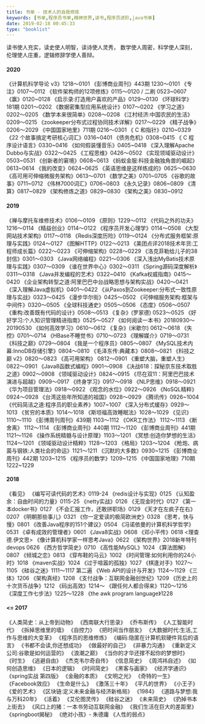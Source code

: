 ```yaml
---
title: 书单 - 技术人的自我修炼
keywords: [书单,程序员书单,精神世界,读书,程序员进阶,java书单]
date: 2019-02-18 00:45:33
type: "booklist"
---
```

读书使人充实，读史使人明智，读诗使人灵秀，
数学使人周密，科学使人深刻，伦理使人庄重，逻辑修辞学使人善辩。
#### 2020
《计算机科学导论 v3》1218～0101
《彭博商业周刊》443期 1230～0101
《专注》0107～0112
《软件架构师的12项修炼》0115～0120 / 二刷 0523~0607
《赢》0120~0128
《启示录:打造用户喜欢的产品》0129～0130
《环球科学》181期 0201～0202
《数据密集型应用系统设计》0107～0202
《学习之道》0202～0205
《数学本来很简单》0208～0208
《江村经济:中国农民的生活》0209～0215
《zookeeper分布式过程协同技术详解》0217～0229
《精子战争》0206～2029
《中国国家地里》711期 0216～0301
《 C 和指针》0210~0329
《22 个故事搞定考研核心词汇》0316~0401
《债务危机》0308~0415
《 C 程序设计语言》0330~0416
《如何假装懂音乐》0405~0418
《深入理解Apache Dubbo与实战》0322～0425
《工程思维》0426～0502
《实现领域驱动设计》0503~0531
《创新者的窘境》0608~0613
《蚂蚁金服:科技金融独角兽的崛起》0613~0614
《我的改变》0624~0625
《英语思维是这样练成的》0625～0630
《高可用可伸缩微服务架构》0613～0701
《数学之美》0701~0705
《谷歌的故事》0711~0712
《伟林7000词汇》0706~0803
《永久记录》0806~0809
《清算》0817~0829
《架构修炼之道》0829~0830
《架构之美》0830~0912

#### 2019
《禅与摩托车维修技术》0106～0109
《原则》1229～0112
《代码之外的功夫》1216～0114
《精益创业》0114～0122
《程序员开发心理学》0114～0508
《大型网站技术架构》0117～0118
《Redis深度历险》0119～0124
《分布式服务框架:原理与实践》0124～0127
《图解HTTP》0122～0213
《美团点评2018技术年货:工程师成长篇》0222～0223
《可伸缩架构》0228～0229
《洛克菲勒给儿子的38封信》0301～0303
《Java网络编程》0221～0306
《深入浅出MyBatis技术原理与实践》0307～0309
《谁在世界中心》0302～0311
《Spring源码深度解析》0311～0318
《Java并发编程的艺术》0322~0410
《Kafka权威指南》0415～0420
《企业架构转型之道:阿里巴巴中台战略思想与架构实战》0420～0421
《深入理解Java虚拟机》0401～0422
《从Paxos到Zookeeper:分布式一致性原理与实战》0323～0425
《漫步华尔街》0425～0502
《可伸缩服务架构:框架与中间件》0320～0505
《全球科技通史》0505～0506
《态度》0506～0507
《重构:改善既有代码的设计》0508～0513
《复杂》(罗家德) 0523～0525
《好好学习:个人知识管理精进指南》0525～0527
《如何阅读一本书》20180930～20190530
《如何高效学习》0610～0612
《复杂》(米歇尔) 0612～0618
《失控》0701～0714
《HBase不睡觉书》0710～0723
《理解媒介》0719～0731
《科技之巅》0729～0804
《我是一个程序员》0805～0807
《MySQL技术内幕:InnoDB存储引擎》0804～0810
《毛泽东传:典藏本》0808～0821
《科技之巅 v2》0820～0823
《高可用架构》 0812～0901
《重塑大脑，重塑人生》0822～0901
《Java8函数式编程》0901～0908
《决战618：探秘京东技术取胜之道》0902～0908
《领域驱动设计》0824～0915
《尽在双11：阿里巴巴技术演进与超越》0909～0917
《终身学习》0917～0918
《NLP思维》0918～0921
《华为项目管理法》0918～0922
《观念的水位》0922～0926
《NoSQL精粹》0924～0928
《台湾这些年所知道的祖国》0928～0929
《腾讯传》0926~1004
《代码简洁之道:程序员的职业素养》1007~1007
《深入分布式缓存》0929～1013
《贫穷的本质》1014～1018
《斯坦福高效睡眠法》1028～1029
《见识》1110～1110
《彭博周刊周刊》439期 1103～1112
《OKR工作法》 1112～1113
《断舍离》 1112～1114
《彭博商业周刊》440期 1112～1120
《彭博商业周刊》441期 1121～1126
《操作系统精髓与设计原理》1103～1201
《冥想:创造你梦想的生活》1124～1201
《领域驱动设计精粹》1128～1203
《格局》1203～1204
《枪炮、病菌与钢铁:人类社会的命运》1121～1211
《沉默的大多数》0930~1215
《彭博商业周刊》442期 1203~1215
《程序员的数学》1209~1215
《中国国家地理》710期 1222~1229

#### 2018
《看见》
《编写可读代码的艺术》0119-24
《redis设计与实现》0125
《认知盈余：自由时间的力量》0115-25
《netty实战》0126
《无现金时代》0127
《第一本docker书》0127
《不会汇报工作，还敢拼职场》0129
《天才在左疯子在右》0207
《明朝那些事儿》0321
《你一定爱读的极简欧洲史》0328
《思考，快与慢》0801
《改善Java程序的151个建议》0504
《冯诺依曼的计算机科学哲学》0531
《卓有成效的管理者》0601
《Java8实战》0608
《邓小平传》0618 <理查德.伊文思>
《像计算机科学家一样思考Java》0622
《架构世界》2018新年特刊devops 0626
《西方哲学简史》0710
《高性能MySQL》1024
《算法图解》0807
《倾城之恋》0813
《穿布鞋的马云》1002
《时间管理:如何利用你的24小时》1018
《maven实战》1024
《过于喧嚣的孤独》1027
《棋逢对手》1027～1105
《硅谷之迷》1111～1117 第二遍
《Web API的设计与开发》1124～1129
《三体》1206
《架构真经》1208
《支付战争：互联网金融创世纪》1209
《历史上的十次货币战争》1212
《码出高效》1214～
《跟任何人都合得来》1120～1216
《深度工作七步法》1225～1228
《the awk program language》1228
#### <= 2017
《人类简史：从上帝到动物》
《西南联大行思录》
《乔布斯传》
《人工智能时代》
《拆掉思维里的墙》
《自控力》
《把时间当作朋友》
《大数据时代:生活,工作与思维的大变革》
《程序员的思维修炼》
《编码:隐匿在计算机软硬件背后的语言》
《书都不会读,你还想成功》
《做最好的自己》
《非暴力沟通》
《重新定义公司:谷歌是如何运营的》
《浪潮之巅》
《当你的才华还撑不起你的梦想时》
《时生》
《逃避自由》
《杰克韦尔奇自传》
《信息简史》
《周鸿祎自述》
《如何创造思维》
《日本的逻辑》
《时间简史》
《黑客与画家》
《经济学通识》
《spring实战 第四版》
《金融的本质》
《文明之光》
《奇特的一生》
《Facebook效应》
《生命是什么》
《激荡三十年》
《平凡的世界》
《小王子》
《爱的艺术》
《区块链:定义未来金融与经济新格局》
《1984》
《道路与梦想:我与万科20年》
《活着》
《艾伦图灵传》
《硅谷之迷》
《未来简史》
《扔掉书本上街去》
《风口上的猪：一本书劳动互联网金融》
《我们生活在巨大的差距里》
《springboot揭秘》
《绝对小孩》- 朱德庸
《人性的弱点》
